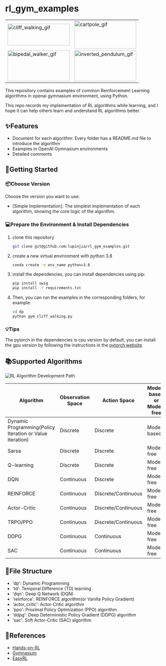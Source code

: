 # rl_gym_examples
<table>
  <tr>
    <td><img src="https://imgur.com/C7jhNYR.gif" width = "200" height = "70" alt="cliff_walking_gif"/></td>
    <td><img src="https://imgur.com/s7uDhFJ.gif" width = "200" height = "90" alt="cartpole_gif"/></td>
  </tr>
  <tr>
    <td><img src="https://imgur.com/Rf580ax.gif" width = "200" height = "100" alt="bipedal_walker_gif"/></td>
    <td><img src="https://imgur.com/QM8PfKs.gif" width = "200" height = "100" alt="inverted_pendulum_gif"/></td>
  </tr>
</table>

This repository contains examples of common Reinforcement Learning algorithms in openai gymnasium environment, using Python.

This repo records my implementation of RL algorithms while learning, and I hope it can help others learn and understand RL algorithms better.


## :sparkles:Features

- Document for each algorithm: Every folder has a README.md file to introduce the algorithm
- Examples in OpenAI Gymnasium environments
- Detailed comments

## :rocket:Getting Started

### :package:Choose Version

Choose the version you want to use:
- [Simple Implementation]: The simplest implementation of each algorithm, showing the core logic of the algorithm.

### :computer:Prepare the Environment & Install Dependencies

1. clone this repository
   
   ```Bash
   git clone git@github.com:lupinjia/rl_gym_examples.git
   ```

2. create a new virtual environment with python 3.8
   
   ```Bash
   conda create -n env_name python=3.8
   ```

3. install the dependencies, you can install dependencies using pip:
    ```Bash
    pip install swig
    pip install -r requirements.txt
    ```

4. Then, you can run the examples in the corresponding folders, for example:
   
    ```Bash
    cd dp
    python gym_cliff_walking.py
    ```

### :bulb:Tips

The pytorch in the dependencies is cpu version by default, you can install the gpu version by following the instructions in the [pytorch website](https://pytorch.org/get-started/locally/).

## :books:Supported Algorithms

![RL Algorithm Development Path](https://i.imgur.com/Szbxpri.png)

| Algorithm | Observation Space | Action Space | Model-based or Model-free | On-policy or Off-policy |
| --- | --- | --- | --- | --- |
| Dynamic Programming(Policy Iteration or Value Iteration) | Discrete | Discrete | Model-based | NA |
| Sarsa | Discrete | Discrete | Model-free | on-policy |
| Q-learning | Discrete | Discrete | Model-free | off-policy |
| DQN | Continuous | Discrete | Model-free | off-policy |
| REINFORCE | Continuous | Discrete/Continuous | Model-free | on-policy |
| Actor-Critic | Continuous | Discrete/Continuous | Model-free | on-policy |
| TRPO/PPO | Continuous | Discrete/Continuous | Model-free | on-policy |
| DDPG | Continuous | Continuous | Model-free | off-policy |
| SAC | Continuous | Continuous | Model-free | off-policy |

## :file_folder:File Structure

- 'dp':  Dynamic Programming
- 'td':  Temporal Difference (TD) learning
- 'dqn': Deep Q Network (DQN)
- 'reinforce': REINFORCE algorithm(or Vanilla Policy Gradient)
- 'actor_critic': Actor-Critic algorithm
- 'ppo': Proximal Policy Optimization (PPO) algorithm
- 'ddpg': Deep Deterministic Policy Gradient (DDPG) algorithm
- 'sac': Soft Actor-Critic (SAC) algorithm

## :memo:References

- [Hands-on-RL](https://github.com/boyu-ai/Hands-on-RL)
- [Gymnasium](https://gymnasium.farama.org/)
- [EasyRL](https://datawhalechina.github.io/easy-rl/#/)